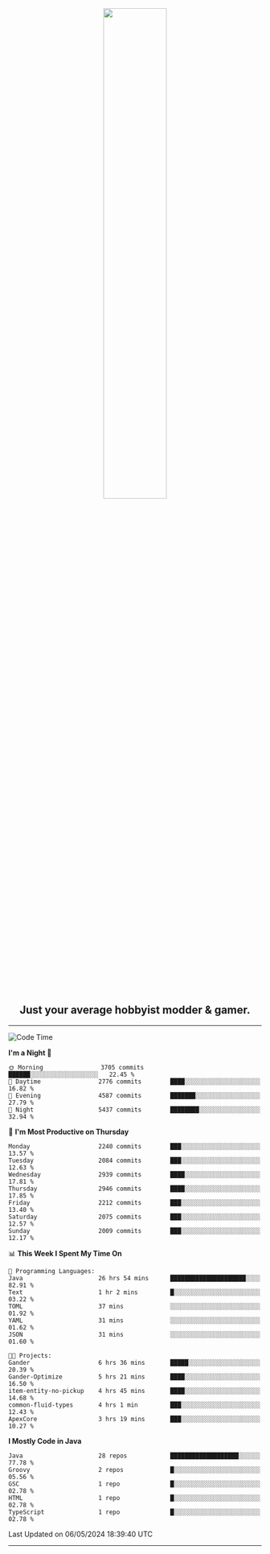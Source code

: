 <div align="center">
  <a href="https://apexmodder.xyz/"><img width="50%" height="50%" src="https://i.imgur.com/pc4HkGz.png"></a>
</div>
<h2 align="center">Just your average hobbyist modder & gamer.</h2>

---

<!--START_SECTION:waka-->
![Code Time](http://img.shields.io/badge/Code%20Time-1%2C204%20hrs%2054%20mins-blue)

**I'm a Night 🦉** 

```text
🌞 Morning                3705 commits        ██████░░░░░░░░░░░░░░░░░░░   22.45 % 
🌆 Daytime                2776 commits        ████░░░░░░░░░░░░░░░░░░░░░   16.82 % 
🌃 Evening                4587 commits        ███████░░░░░░░░░░░░░░░░░░   27.79 % 
🌙 Night                  5437 commits        ████████░░░░░░░░░░░░░░░░░   32.94 % 
```
📅 **I'm Most Productive on Thursday** 

```text
Monday                   2240 commits        ███░░░░░░░░░░░░░░░░░░░░░░   13.57 % 
Tuesday                  2084 commits        ███░░░░░░░░░░░░░░░░░░░░░░   12.63 % 
Wednesday                2939 commits        ████░░░░░░░░░░░░░░░░░░░░░   17.81 % 
Thursday                 2946 commits        ████░░░░░░░░░░░░░░░░░░░░░   17.85 % 
Friday                   2212 commits        ███░░░░░░░░░░░░░░░░░░░░░░   13.40 % 
Saturday                 2075 commits        ███░░░░░░░░░░░░░░░░░░░░░░   12.57 % 
Sunday                   2009 commits        ███░░░░░░░░░░░░░░░░░░░░░░   12.17 % 
```


📊 **This Week I Spent My Time On** 

```text
💬 Programming Languages: 
Java                     26 hrs 54 mins      █████████████████████░░░░   82.91 % 
Text                     1 hr 2 mins         █░░░░░░░░░░░░░░░░░░░░░░░░   03.22 % 
TOML                     37 mins             ░░░░░░░░░░░░░░░░░░░░░░░░░   01.92 % 
YAML                     31 mins             ░░░░░░░░░░░░░░░░░░░░░░░░░   01.62 % 
JSON                     31 mins             ░░░░░░░░░░░░░░░░░░░░░░░░░   01.60 % 

🐱‍💻 Projects: 
Gander                   6 hrs 36 mins       █████░░░░░░░░░░░░░░░░░░░░   20.39 % 
Gander-Optimize          5 hrs 21 mins       ████░░░░░░░░░░░░░░░░░░░░░   16.50 % 
item-entity-no-pickup    4 hrs 45 mins       ████░░░░░░░░░░░░░░░░░░░░░   14.68 % 
common-fluid-types       4 hrs 1 min         ███░░░░░░░░░░░░░░░░░░░░░░   12.43 % 
ApexCore                 3 hrs 19 mins       ███░░░░░░░░░░░░░░░░░░░░░░   10.27 % 
```

**I Mostly Code in Java** 

```text
Java                     28 repos            ███████████████████░░░░░░   77.78 % 
Groovy                   2 repos             █░░░░░░░░░░░░░░░░░░░░░░░░   05.56 % 
GSC                      1 repo              █░░░░░░░░░░░░░░░░░░░░░░░░   02.78 % 
HTML                     1 repo              █░░░░░░░░░░░░░░░░░░░░░░░░   02.78 % 
TypeScript               1 repo              █░░░░░░░░░░░░░░░░░░░░░░░░   02.78 % 
```




 Last Updated on 06/05/2024 18:39:40 UTC
<!--END_SECTION:waka-->

---
